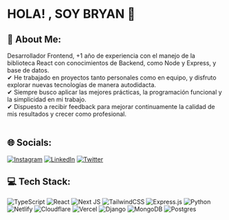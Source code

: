 # HOLA! , SOY BRYAN 👋

## 💫 About Me:
Desarrollador Frontend, +1 año de experiencia con el manejo de la biblioteca React con conocimientos de Backend, como Node y Express, y base de datos.<br>✔ He trabajado en proyectos tanto personales como en equipo, y disfruto explorar nuevas tecnologías de manera autodidacta.<br>✔ Siempre busco aplicar las mejores prácticas, la programación funcional y la simplicidad en mi trabajo.<br>✔ Dispuesto a recibir feedback para mejorar continuamente la calidad de mis resultados y crecer como profesional.<br><br>

## 🌐 Socials:
[![Instagram](https://img.shields.io/badge/Instagram-%23E4405F.svg?logo=Instagram&logoColor=white)](https://instagram.com/bryan_22_99) [![LinkedIn](https://img.shields.io/badge/LinkedIn-%230077B5.svg?logo=linkedin&logoColor=white)](https://linkedin.com/in/bryan-armando/) [![Twitter](https://img.shields.io/badge/Twitter-%231DA1F2.svg?logo=Twitter&logoColor=white)](https://twitter.com/Bryan22Armando) 

## 💻 Tech Stack:
![TypeScript](https://img.shields.io/badge/typescript-%23007ACC.svg?style=for-the-badge&logo=typescript&logoColor=white) ![React](https://img.shields.io/badge/react-%2320232a.svg?style=for-the-badge&logo=react&logoColor=%2361DAFB) ![Next JS](https://img.shields.io/badge/Next-black?style=for-the-badge&logo=next.js&logoColor=white) ![TailwindCSS](https://img.shields.io/badge/tailwindcss-%2338B2AC.svg?style=for-the-badge&logo=tailwind-css&logoColor=white) ![Express.js](https://img.shields.io/badge/express.js-%23404d59.svg?style=for-the-badge&logo=express&logoColor=%2361DAFB)  ![Python](https://img.shields.io/badge/python-3670A0?style=for-the-badge&logo=python&logoColor=ffdd54) ![Netlify](https://img.shields.io/badge/netlify-%23000000.svg?style=for-the-badge&logo=netlify&logoColor=#00C7B7) ![Cloudflare](https://img.shields.io/badge/Cloudflare-F38020?style=for-the-badge&logo=Cloudflare&logoColor=white) ![Vercel](https://img.shields.io/badge/vercel-%23000000.svg?style=for-the-badge&logo=vercel&logoColor=white) ![Django](https://img.shields.io/badge/django-%23092E20.svg?style=for-the-badge&logo=django&logoColor=white) ![MongoDB](https://img.shields.io/badge/MongoDB-%234ea94b.svg?style=for-the-badge&logo=mongodb&logoColor=white) ![Postgres](https://img.shields.io/badge/postgres-%23316192.svg?style=for-the-badge&logo=postgresql&logoColor=white) 

